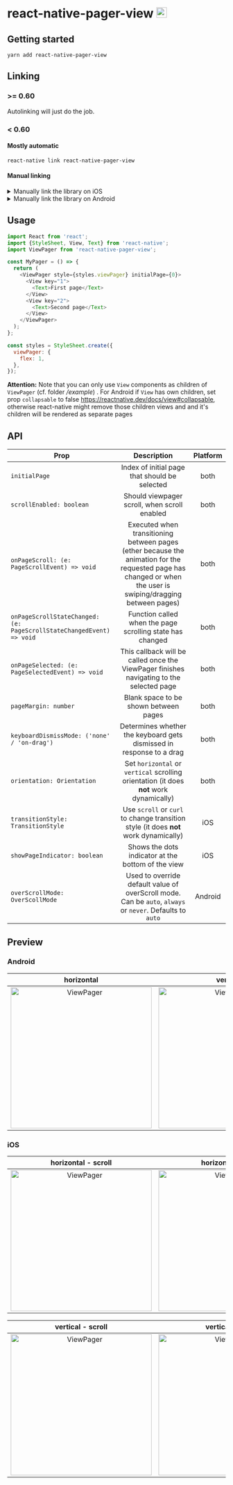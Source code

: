 # react-native-pager-view <img src="docs/viewpager-logo.png" alt="ViewPager" width="24" height="24">

## Getting started

`yarn add react-native-pager-view`

## Linking 

### >= 0.60

Autolinking will just do the job.

### < 0.60

#### Mostly automatic

`react-native link react-native-pager-view`

#### Manual linking

<details>
<summary>Manually link the library on iOS</summary>
</br>

Follow the [instructions in the React Native documentation](https://facebook.github.io/react-native/docs/linking-libraries-ios#manual-linking) to manually link the framework or link using [Cocoapods](https://cocoapods.org) by adding this to your `Podfile`:

```ruby
pod 'react-native-pager-view', :path => '../node_modules/react-native-pager-view'
```
</details>

<details>
<summary>Manually link the library on Android</summary>
</br>
Make the following changes:

#### `android/settings.gradle`
```groovy
include ':react-native-pager-view'
project(':react-native-pager-view').projectDir = new File(rootProject.projectDir, '../node_modules/react-native-pager-view/android')
```

#### `android/app/build.gradle`
```groovy
dependencies {
   ...
   implementation project(':react-native-pager-view')
}
```

#### `android/app/src/main/.../MainApplication.java`
On top, where imports are:

```java
import com.reactnativecommunity.viewpager.RNCViewPagerPackage;
```

Add the `RNCViewPagerPackage` class to your list of exported packages.

```java
@Override
protected List<ReactPackage> getPackages() {
  return Arrays.<ReactPackage>asList(
    new MainReactPackage(),
    new RNCViewPagerPackage()
  );
}
```
</details>

## Usage

```js
import React from 'react';
import {StyleSheet, View, Text} from 'react-native';
import ViewPager from 'react-native-pager-view';

const MyPager = () => {
  return (
    <ViewPager style={styles.viewPager} initialPage={0}>
      <View key="1">
        <Text>First page</Text>
      </View>
      <View key="2">
        <Text>Second page</Text>
      </View>
    </ViewPager>
  );
};

const styles = StyleSheet.create({
  viewPager: {
    flex: 1,
  },
});
```

**Attention:** Note that you can only use `View` components as children of `ViewPager` (cf. folder */example*)
. For Android if `View` has own children, set prop `collapsable` to false https://reactnative.dev/docs/view#collapsable, otherwise react-native might remove those children views and  and it's children will be rendered as separate pages

## API

|Prop|Description|Platform|
|-|:-----:|:---:|
|`initialPage`|Index of initial page that should be selected|both
|`scrollEnabled: boolean`|Should viewpager scroll, when scroll enabled|both
|`onPageScroll: (e: PageScrollEvent) => void`|Executed when transitioning between pages (ether because the animation for the requested page has changed or when the user is swiping/dragging between pages)|both
|`onPageScrollStateChanged: (e: PageScrollStateChangedEvent) => void`|Function called when the page scrolling state has changed|both
|`onPageSelected: (e: PageSelectedEvent) => void`|This callback will be called once the ViewPager finishes navigating to the selected page|both
|`pageMargin: number`|Blank space to be shown between pages|both
|`keyboardDismissMode: ('none' / 'on-drag')`| Determines whether the keyboard gets dismissed in response to a drag|both
|`orientation: Orientation`|Set `horizontal` or `vertical` scrolling orientation (it does **not** work dynamically)|both
|`transitionStyle: TransitionStyle`|Use `scroll` or `curl` to change transition style (it does **not** work dynamically)|iOS
|`showPageIndicator: boolean`|Shows the dots indicator at the bottom of the view|iOS
|`overScrollMode: OverScollMode`|Used to override default value of overScroll mode. Can be `auto`, `always` or `never`. Defaults to `auto`|Android

## Preview

### Android

horizontal                 |  vertical
:-------------------------:|:-------------------------:
<img src="docs/android-viewpager.gif" alt="ViewPager" width="325"> |  <img src="docs/android-viewpager-vertical.gif" alt="ViewPager" width="325">

### iOS

horizontal - scroll      |  horizontal - curl
:-------------------------:|:-------------------------:
<img src="docs/ios-viewpager-scroll.gif" alt="ViewPager" width="325">  |  <img src="docs/ios-viewpager-curl.gif" alt="ViewPager" width="325">

vertical - scroll        |  vertical - curl
:-------------------------:|:-------------------------:
<img src="docs/ios-viewpager-vertical.gif" alt="ViewPager" width="325">  |  <img src="docs/ios-viewpager-vertical-curl.gif" alt="ViewPager" width="325">
